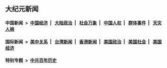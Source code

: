 ## 大纪元新闻

#### 中国新闻 &nbsp;>&nbsp; [中国经济](indexes/ncid283/README.md?12271645) &nbsp;| &nbsp; [大陆政治](indexes/ncid277/README.md?12271645) &nbsp;| &nbsp; [社会万象](indexes/ncid282/README.md?12271645) &nbsp;| &nbsp; [中国人权](indexes/ncid278/README.md?12271645) &nbsp;| &nbsp; [群体事件](indexes/ncid279/README.md?12271645) &nbsp;| &nbsp; [天灾人祸](indexes/ncid280/README.md?12271645)

#### 国际新闻 &nbsp;>&nbsp; [美中关系](indexes/nf1412576/README.md?12271645) &nbsp;| &nbsp; [台湾新闻](indexes/ncid1349361/README.md?12271645) &nbsp;| &nbsp; [香港新闻](indexes/ncid1349362/README.md?12271645) &nbsp;| &nbsp; [美国政治](indexes/ncid1078159/README.md?12271645) &nbsp;| &nbsp; [美国社会](indexes/ncid1078160/README.md?12271645) &nbsp;| &nbsp; [美国经济](indexes/ncid1078158/README.md?12271645)

#### 特别专题 &nbsp;>&nbsp; [中共百年历史](https://github.com/epoch-news/epoch-special/blob/master/README.md?12271645)  
